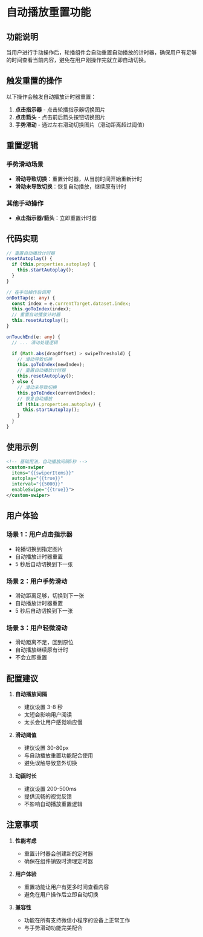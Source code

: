 # 自动播放重置功能

## 功能说明

当用户进行手动操作后，轮播组件会自动重置自动播放的计时器，确保用户有足够的时间查看当前内容，避免在用户刚操作完就立即自动切换。

## 触发重置的操作

以下操作会触发自动播放计时器重置：

1. **点击指示器** - 点击轮播指示器切换图片
2. **点击箭头** - 点击前后箭头按钮切换图片
3. **手势滑动** - 通过左右滑动切换图片（滑动距离超过阈值）

## 重置逻辑

### 手势滑动场景

- **滑动导致切换**：重置计时器，从当前时间开始重新计时
- **滑动未导致切换**：恢复自动播放，继续原有计时

### 其他手动操作

- **点击指示器/箭头**：立即重置计时器

## 代码实现

```typescript
// 重置自动播放计时器
resetAutoplay() {
  if (this.properties.autoplay) {
    this.startAutoplay();
  }
}

// 在手动操作后调用
onDotTap(e: any) {
  const index = e.currentTarget.dataset.index;
  this.goToIndex(index);
  // 重置自动播放计时器
  this.resetAutoplay();
}

onTouchEnd(e: any) {
  // ... 滑动处理逻辑

  if (Math.abs(dragOffset) > swipeThreshold) {
    // 滑动导致切换
    this.goToIndex(newIndex);
    // 重置自动播放计时器
    this.resetAutoplay();
  } else {
    // 滑动未导致切换
    this.goToIndex(currentIndex);
    // 恢复自动播放
    if (this.properties.autoplay) {
      this.startAutoplay();
    }
  }
}
```

## 使用示例

```xml
<!-- 基础用法，自动播放间隔5秒 -->
<custom-swiper
  items="{{swiperItems}}"
  autoplay="{{true}}"
  interval="{{5000}}"
  enableSwipe="{{true}}">
</custom-swiper>
```

## 用户体验

### 场景 1：用户点击指示器

- 轮播切换到指定图片
- 自动播放计时器重置
- 5 秒后自动切换到下一张

### 场景 2：用户手势滑动

- 滑动距离足够，切换到下一张
- 自动播放计时器重置
- 5 秒后自动切换到下一张

### 场景 3：用户轻微滑动

- 滑动距离不足，回到原位
- 自动播放继续原有计时
- 不会立即重置

## 配置建议

1. **自动播放间隔**

   - 建议设置 3-8 秒
   - 太短会影响用户阅读
   - 太长会让用户感觉响应慢

2. **滑动阈值**

   - 建议设置 30-80px
   - 与自动播放重置功能配合使用
   - 避免误触导致意外切换

3. **动画时长**
   - 建议设置 200-500ms
   - 提供流畅的视觉反馈
   - 不影响自动播放重置逻辑

## 注意事项

1. **性能考虑**

   - 重置计时器会创建新的定时器
   - 确保在组件销毁时清理定时器

2. **用户体验**

   - 重置功能让用户有更多时间查看内容
   - 避免在用户操作后立即自动切换

3. **兼容性**
   - 功能在所有支持微信小程序的设备上正常工作
   - 与手势滑动功能完美配合
